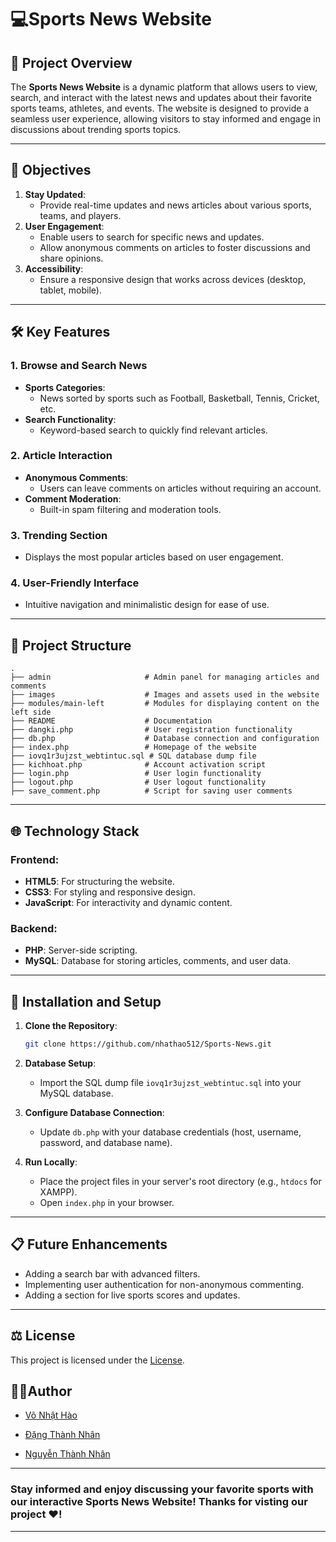 # 💻Sports News Website

## 🏀 Project Overview
The **Sports News Website** is a dynamic platform that allows users to view, search, and interact with the latest news and updates about their favorite sports teams, athletes, and events. The website is designed to provide a seamless user experience, allowing visitors to stay informed and engage in discussions about trending sports topics.

---

## 🎯 Objectives

1. **Stay Updated**:
   - Provide real-time updates and news articles about various sports, teams, and players.
2. **User Engagement**:
   - Enable users to search for specific news and updates.
   - Allow anonymous comments on articles to foster discussions and share opinions.
3. **Accessibility**:
   - Ensure a responsive design that works across devices (desktop, tablet, mobile).

---

## 🛠️ Key Features

### **1. Browse and Search News**
- **Sports Categories**:
  - News sorted by sports such as Football, Basketball, Tennis, Cricket, etc.
- **Search Functionality**:
  - Keyword-based search to quickly find relevant articles.

### **2. Article Interaction**
- **Anonymous Comments**:
  - Users can leave comments on articles without requiring an account.
- **Comment Moderation**:
  - Built-in spam filtering and moderation tools.

### **3. Trending Section**
- Displays the most popular articles based on user engagement.

### **4. User-Friendly Interface**
- Intuitive navigation and minimalistic design for ease of use.

---

## 📂 Project Structure

```plaintext
.
├── admin                     # Admin panel for managing articles and comments
├── images                    # Images and assets used in the website
├── modules/main-left         # Modules for displaying content on the left side
├── README                    # Documentation
├── dangki.php                # User registration functionality
├── db.php                    # Database connection and configuration
├── index.php                 # Homepage of the website
├── iovq1r3ujzst_webtintuc.sql # SQL database dump file
├── kichhoat.php              # Account activation script
├── login.php                 # User login functionality
├── logout.php                # User logout functionality
├── save_comment.php          # Script for saving user comments
```

---

## 🌐 Technology Stack

### Frontend:
- **HTML5**: For structuring the website.
- **CSS3**: For styling and responsive design.
- **JavaScript**: For interactivity and dynamic content.

### Backend:
- **PHP**: Server-side scripting.
- **MySQL**: Database for storing articles, comments, and user data.

---

## 🔧 Installation and Setup

1. **Clone the Repository**:
   ```bash
   git clone https://github.com/nhathao512/Sports-News.git
   ```

2. **Database Setup**:
   - Import the SQL dump file `iovq1r3ujzst_webtintuc.sql` into your MySQL database.

3. **Configure Database Connection**:
   - Update `db.php` with your database credentials (host, username, password, and database name).

4. **Run Locally**:
   - Place the project files in your server's root directory (e.g., `htdocs` for XAMPP).
   - Open `index.php` in your browser.

---

## 📋 Future Enhancements
- Adding a search bar with advanced filters.
- Implementing user authentication for non-anonymous commenting.
- Adding a section for live sports scores and updates.

---

## ⚖️ License
This project is licensed under the [License](LICENSE.md).


## 🧑‍💻Author
* [Võ Nhật Hào](https://github.com/nhathao512)

* [Đặng Thành Nhân](https://github.com/nhandang02)

* [Nguyễn Thành Nhân](https://github.com/thanhnhanzxc)

---



### **Stay informed and enjoy discussing your favorite sports with our interactive Sports News Website!** Thanks for visting our project ❤️! 
---
